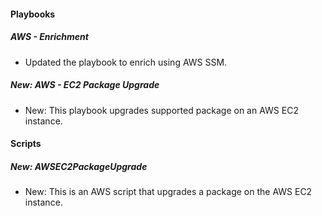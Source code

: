
#### Playbooks

##### AWS - Enrichment

- Updated the playbook to enrich using AWS SSM.

##### New: AWS - EC2 Package Upgrade

- New: This playbook upgrades supported package on an AWS EC2 instance.

#### Scripts

##### New: AWSEC2PackageUpgrade

- New: This is an AWS script that upgrades a package on the AWS EC2 instance.

